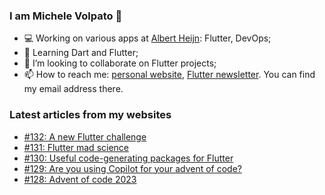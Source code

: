 ### I am Michele Volpato 👋

- 💻 Working on various apps at [Albert Heijn](https://github.com/RoyalAholdDelhaize): Flutter, DevOps;
- 🌱 Learning Dart and Flutter;
- 📱 I’m looking to collaborate on Flutter projects;
- 📫 How to reach me: [personal website](https://volpato.dev), [Flutter newsletter](https://flutternewsletter.volpato.dev). You can find my email address there.

### Latest articles from my websites

<!-- BLOG-POST-LIST:START -->
- [#132: A new Flutter challenge](https://flutternewsletter.volpato.dev/news/132-a-new-flutter-challenge/)
- [#131: Flutter mad science](https://flutternewsletter.volpato.dev/news/131-flutter-mad-science/)
- [#130: Useful code-generating packages for Flutter](https://flutternewsletter.volpato.dev/news/130-useful-code-generating-packages-for-flutter/)
- [#129: Are you using Copilot for your advent of code?](https://flutternewsletter.volpato.dev/news/129-are-you-using-copilot-for-your-advent-of-code/)
- [#128: Advent of code 2023](https://flutternewsletter.volpato.dev/news/128-advent-of-code/)
<!-- BLOG-POST-LIST:END -->
